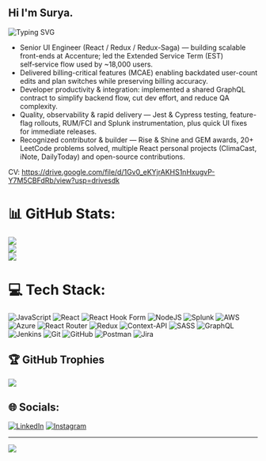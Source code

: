 ## Hi I'm Surya.

<img src="https://readme-typing-svg.herokuapp.com?font=Fira+Code&weight=500&pause=1000&color=61DAFB&center=true&vCenter=true&width=435&lines=Frontend+Dev+%7C+React+Enthusiast;LinkedIn+@surya-cp;" alt="Typing SVG" />

-  Senior UI Engineer (React / Redux / Redux-Saga) — building scalable front-ends at Accenture; led the Extended Service Term (EST) self‑service flow used by ~18,000 users.
-  Delivered billing-critical features (MCAE) enabling backdated user-count edits and plan switches while preserving billing accuracy.
-  Developer productivity & integration: implemented a shared GraphQL contract to simplify backend flow, cut dev effort, and reduce QA complexity.
-  Quality, observability & rapid delivery — Jest & Cypress testing, feature-flag rollouts, RUM/FCI and Splunk instrumentation, plus quick UI fixes for immediate releases.
-  Recognized contributor & builder — Rise & Shine and GEM awards, 20+ LeetCode problems solved, multiple React personal projects (ClimaCast, iNote, DailyToday) and open-source contributions.

CV: https://drive.google.com/file/d/1Gv0_eKYjrAKHS1nHxugvP-Y7M5CBFdRb/view?usp=drivesdk

# 📊 GitHub Stats:
![](https://github-readme-stats.vercel.app/api?username=surya0380&theme=dark&hide_border=true&include_all_commits=true&count_private=true)<br/>
![](https://nirzak-streak-stats.vercel.app/?user=surya0380&theme=dark&hide_border=true)<br/>
![](https://github-readme-stats.vercel.app/api/top-langs/?username=surya0380&theme=dark&hide_border=true&include_all_commits=true&count_private=true&layout=compact)

# 💻 Tech Stack:
 ![JavaScript](https://img.shields.io/badge/javascript-%23323330.svg?style=for-the-badge&logo=javascript&logoColor=%23F7DF1E) ![React](https://img.shields.io/badge/react-%2320232a.svg?style=for-the-badge&logo=react&logoColor=%2361DAFB) ![React Hook Form](https://img.shields.io/badge/React%20Hook%20Form-%23EC5990.svg?style=for-the-badge&logo=reacthookform&logoColor=white) ![NodeJS](https://img.shields.io/badge/node.js-6DA55F?style=for-the-badge&logo=node.js&logoColor=white) ![Splunk](https://img.shields.io/badge/splunk-%23000000.svg?style=for-the-badge&logo=splunk&logoColor=white) ![AWS](https://img.shields.io/badge/AWS-%23FF9900.svg?style=for-the-badge&logo=amazon-aws&logoColor=white) ![Azure](https://img.shields.io/badge/azure-%230072C6.svg?style=for-the-badge&logo=microsoftazure&logoColor=white) ![React Router](https://img.shields.io/badge/React_Router-CA4245?style=for-the-badge&logo=react-router&logoColor=white) ![Redux](https://img.shields.io/badge/redux-%23593d88.svg?style=for-the-badge&logo=redux&logoColor=white) ![Context-API](https://img.shields.io/badge/Context--Api-000000?style=for-the-badge&logo=react) ![SASS](https://img.shields.io/badge/SASS-hotpink.svg?style=for-the-badge&logo=SASS&logoColor=white) ![GraphQL](https://img.shields.io/badge/-GraphQL-E10098?style=for-the-badge&logo=graphql&logoColor=white) ![Jenkins](https://img.shields.io/badge/jenkins-%232C5263.svg?style=for-the-badge&logo=jenkins&logoColor=white) ![Git](https://img.shields.io/badge/git-%23F05033.svg?style=for-the-badge&logo=git&logoColor=white) ![GitHub](https://img.shields.io/badge/github-%23121011.svg?style=for-the-badge&logo=github&logoColor=white) ![Postman](https://img.shields.io/badge/Postman-FF6C37?style=for-the-badge&logo=postman&logoColor=white) ![Jira](https://img.shields.io/badge/jira-%230A0FFF.svg?style=for-the-badge&logo=jira&logoColor=white)

## 🏆 GitHub Trophies
![](https://github-profile-trophy.vercel.app/?username=surya0380&theme=radical&no-frame=true&no-bg=false&margin-w=4)

## 🌐 Socials:
 [![LinkedIn](https://img.shields.io/badge/LinkedIn-%230077B5.svg?logo=linkedin&logoColor=white)](https://linkedin.com/in/surya-cp) [![Instagram](https://img.shields.io/badge/Instagram-%23E4405F.svg?logo=Instagram&logoColor=white)](https://instagram.com/im_s_u_n)

---
[![](https://visitcount.itsvg.in/api?id=surya0380&icon=0&color=0)](https://visitcount.itsvg.in)

<!-- Proudly created with GPRM ( https://gprm.itsvg.in ) -->

